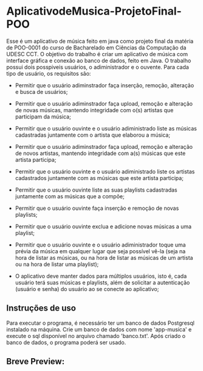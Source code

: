 # AplicativodeMusica-ProjetoFinal-POO

Esse é um aplicativo de música feito em java como projeto final da matéria de POO-0001 do curso de Bacharelado em Ciências da Computação da UDESC CCT. O objetivo do trabalho é criar um aplicativo de música com interface gráfica e conexão ao banco de dados, feito em Java. O trabalho possui dois posspiveis usuários, o adiministrador e o ouvente. Para cada tipo de usuário, os requisitos são:

- Permitir que o usuário adiminstrador faça inserção, remoção, alteração e busca de usuários;

- Permitir que o usuário adiminstrador faça upload, remoção e alteração de novas músicas, mantendo integridade com o(s) artistas que participam da música;

- Permitir que o usuário ouvinte e o usuário adiministrado liste as músicas cadastradas juntamente com o artista que elaborou a música;

- Permitir que o usuário adiminstrador faça upload, remoção e alteração de novos artistas, mantendo integridade com a(s) músicas que este artista participa;

- Permitir que o usuário ouvinte e o usuário adiministrado liste os artistas cadastrados juntamente com as músicas que este artista participa;

- Permitir que o usuário ouvinte liste as suas playlists cadastradas juntamente com as músicas que a compõe;

- Permitir que o usuário ouvinte faça inserção e remoção de novas playlists;

- Permitir que o usuário ouvinte exclua e adicione novas músicas a uma playlist;

- Permitir que o usuário ouvinte e o usuário adiministrador toque uma prévia da música em qualquer lugar que seja possível vê-la (seja na hora de listar as músicas, ou na hora de listar as músicas de um artista ou na hora de listar uma playlist);

- O aplicativo deve manter dados para múltiplos usuários, isto é, cada usuário terá suas músicas e playlists, além de solicitar a autenticação (usuário e senha) do usuário ao se conecte ao aplicativo;

## Instruções de uso
Para executar o programa, é necessário ter um banco de dados Postgresql instalado na máquina. Crie um banco de dados com nome 'app-musica' e execute o sql disponível no arquivo chamado 'banco.txt'. Após criado o banco de dados, o programa poderá ser usado.

## Breve Preview:
